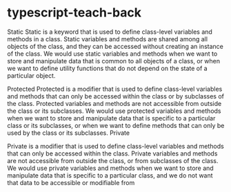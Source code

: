 # typescript-teach-back
Static
Static is a keyword that is used to define class-level variables and methods in a class. Static variables and methods are shared among all objects of the class, and they can be accessed without creating an instance of the class. We would use static variables and methods when we want to store and manipulate data that is common to all objects of a class, or when we want to define utility functions that do not depend on the state of a particular object.

Protected
Protected is a modifier that is used to define class-level variables and methods that can only be accessed within the class or by subclasses of the class. Protected variables and methods are not accessible from outside the class or its subclasses. We would use protected variables and methods when we want to store and manipulate data that is specific to a particular class or its subclasses, or when we want to define methods that can only be used by the class or its subclasses.
Private

Private is a modifier that is used to define class-level variables and methods that can only be accessed within the class. Private variables and methods are not accessible from outside the class, or from subclasses of the class.
We would use private variables and methods when we want to store and manipulate data that is specific to a particular class, and we do not want that data to be accessible or modifiable from

